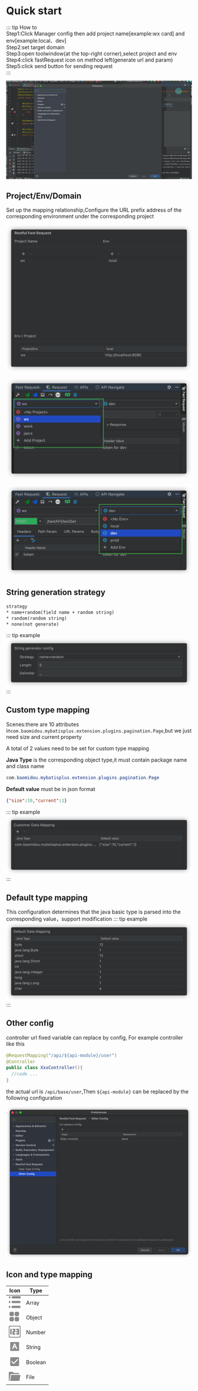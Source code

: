 # Quick start
::: tip How to  
Step1:Click Manager config then add project name[example:wx card] and env[example:local、dev]  
Step2:set target domain  
Step3:open toolwindow(at the top-right corner),select project and env  
Step4:click fastRequest icon on method left(generate url and param)  
Step5:click send button for sending request  
:::

![](../../.vuepress/public/img/howToUse_en.gif)

## Project/Env/Domain
Set up the mapping relationship,Configure the URL prefix address of the corresponding environment under the corresponding project

![](../../.vuepress/public/img/projectEnvUrl_en.png)

![dropdownProject](../../.vuepress/public/img/dropdownProject.png)

![dropdownEnv](../../.vuepress/public/img/dropdownEnv.png)


## String generation strategy
```
strategy
* name+random(field name + random string)
* random(random string)
* none(not generate)
```

::: tip example
![](../../.vuepress/public/img/stringGenerate_en.png)
:::

## Custom type mapping
Scenes:there are 10 attributes in`com.baomidou.mybatisplus.extension.plugins.pagination.Page`,but we just need size and current property

A total of 2 values need to be set for custom type mapping

**Java Type** is the corresponding object type,it must contain package name and class name
```java
com.baomidou.mybatisplus.extension.plugins.pagination.Page
```

**Default value** must be in json format
```json
{"size":10,"current":1}
```

::: tip example
![](../../.vuepress/public/img/customDataMapping_en.png)
:::

## Default type mapping
This configuration determines that the java basic type is parsed into the corresponding value，support modification
::: tip example
![](../../.vuepress/public/img/defaultDataMapping_en.png)
:::

## Other config
controller url fixed variable can replace by config, For example controller like this

```java
@RequestMapping("/api/${api-module}/user")
@Controller
public class XxxController(){
  //code ...
}
```

the actual url is `/api/base/user`,Then `${api-module}` can be replaced by the following configuration

![](../../.vuepress/public/img/otherConfig_en.png)

## Icon and type mapping

|Icon|Type|
| --- | --- | 
|![](../../.vuepress/public/img/icon/array.svg)  |Array  |
|![](../../.vuepress/public/img/icon/object.svg) |Object |
|![](../../.vuepress/public/img/icon/number.svg) |Number |
|![](../../.vuepress/public/img/icon/string.svg) |String |
|![](../../.vuepress/public/img/icon/boolean.svg)|Boolean|
|![](../../.vuepress/public/img/icon/file.svg)|File|